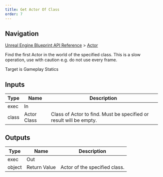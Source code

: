 ```yaml
---
title: Get Actor Of Class
order: 7
---
```

## Navigation

[Unreal Engine Blueprint API Reference](https://dev.epicgames.com/documentation/en-us/unreal-engine/BlueprintAPI) > [Actor](https://dev.epicgames.com/documentation/en-us/unreal-engine/BlueprintAPI/Actor)

Find the first Actor in the world of the specified class.
This is a slow operation, use with caution e.g. do not use every frame.

Target is Gameplay Statics

## Inputs

| Type | Name | Description |
| --- | --- | --- |
| exec | In |  |
| class | Actor Class | Class of Actor to find. Must be specified or result will be empty. |

## Outputs

| Type | Name | Description |
| --- | --- | --- |
| exec | Out |  |
| object | Return Value | Actor of the specified class. |
